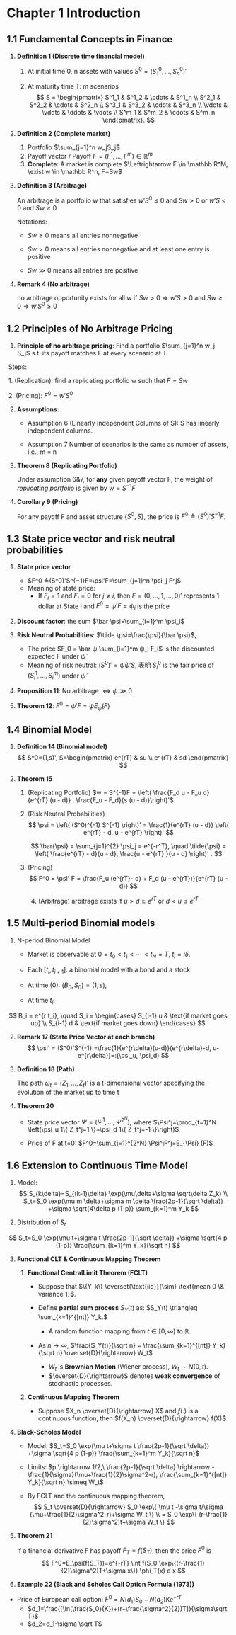 # Chapter 1 Introduction

## 1.1 Fundamental Concepts in Finance

1. **Definition 1 (Discrete time financial model)**

   1. At initial time 0, n assets with values $S^0=(S_1^0,...,S_n^0)'$

   2. At maturity time T: m scenarios
      $$
      S = 
      \begin{pmatrix}
      S^1_1 & S^1_2 & \cdots & S^1_n \\
      S^2_1 & S^2_2 & \cdots & S^2_n \\
      S^3_1 & S^3_2 & \cdots & S^3_n \\
      \vdots & \vdots & \ddots & \vdots \\
      S^m_1 & S^m_2 & \cdots & S^m_n
      \end{pmatrix}.
      $$

2. **Definition 2** **(Complete market)**

   1. Portfolio $\sum_{j=1}^n w_jS_j$
   2. Payoff vector / Payoff $F=(F^1, ...,F^m) \in \mathbb R^m$
   3. **Complete**: A market is complete $\Leftrightarrow  F \in \mathbb R^M, \exist w \in \mathbb R^n, F=Sw$

3. **Definition 3 (Arbitrage)**

   An arbitrage is a portfolio w that satisfies $w'S^0 \le 0 \text{ and } Sw>0 \text{ or } w'S<0 \text{ and }Sw \ge 0$

   Notations:

   - $Sw \ge 0$ means all entries nonnegative
   - $Sw>0$ means all entries nonnegative and at least one entry is positive

   - $Sw \gg 0$ means all entries are positive

4. **Remark 4 (No arbitrage)**

   no arbitrage opportunity exists for all w if $Sw>0 \Rightarrow w'S>0 \text{ and } Sw \ge 0 \Rightarrow w'S^0 \ge 0$

## 1.2 Principles of No Arbitrage Pricing

1. **Principle of no arbitrage pricing**: Find a portfolio $\sum_{j=1}^n w_j S_j$ s.t. its payoff matches F at every scenario at T

​	Steps:

​	1. (Replication): find a replicating portfolio w such that $F=Sw$

​	2. (Pricing): $F^0=w'S^0$

2. **Assumptions:**

   -  Assumption 6 (Linearly Independent Columns of S):  S has linearly independent columns.


   -  Assumption 7 Number of scenarios is the same as number of assets, i.e., m = n


3. **Theorem 8 (Replicating Portfolio)**

   Under assumption 6&7, for **any** given payoff vector F, the weight of *replicating portfolio* is given by $w=S^{-1}F$

4. **Corollary 9 (Pricing)**

   For any payoff F and asset structure $\{S^0, S\}$, the price is $F^0 ≜(S^0)'S^{−1}F$.

## 1.3 State price vector and risk neutral probabilities

1. **State price vector**
   - $F^0 ≜(S^0)'S^{−1}F=\psi'F=\sum_{j=1}^n \psi_j F^j$
   - Meaning of state price:
     - If $F_i = 1$ and $F_j = 0$ for $j \ne i$, then $F = (0,...,1,...,0)'$ represents 1 dollar at State i and $F^0 = ψ'F = ψ_i$ is the price
   
2. **Discount factor**: the sum $\bar \psi=\sum_{i=1}^m \psi_i$
3. **Risk Neutral Probabilities**: $\tilde \psi=\frac{\psi}{\bar \psi}$,
   - The price $F_0 = \bar ψ \sum_{i=1}^m ψ_i F_i$ is the discounted expected F under $\tilde ψ$
   - Meaning of risk neutral: $(S^0)'=\bar \psi \tilde \psi' S$, 表明 $S^0_i$ is the fair price of $(S_i^1,...,S_i^m)$ under $\tilde \psi$
4. **Proposition 11**: No arbitrage $\Leftrightarrow \psi \gg 0$
5. **Theorem 12**: $F^0=\psi'F=\bar\psi E_{\tilde \psi}(F)$

## 1.4 Binomial Model

1. **Definition 14 (Binomial model)**
   $$
   S^0=(1,s)', S=\begin{pmatrix} e^{rT} & su \\ e^{rT} & sd \end{pmatrix}
   $$

2. **Theorem 15**

   1. (Replicating Portfolio) $w = S^{-1}F = \left( \frac{F_d u - F_u d}{e^{rT} (u - d)} , \frac{F_u - F_d}{s (u - d)}\right)'$

   2. (Risk Neutral Probabilities)
      $$
      \psi = \left( (S^0)^{-1} S^{-1} \right)' = \frac{1}{e^{rT} (u - d)} \left( e^{rT} - d, u - e^{rT}  \right)'
      $$

      $$
      \bar{\psi} = \sum_{j=1}^{2} \psi_j = e^{-r^T}, \quad \tilde{\psi} = \left( \frac{e^{rT} - d}{u - d}, \frac{u - e^{rT} }{u - d} \right)' .
      $$

    3. (Pricing)
       $$
       F^0 = \psi' F = \frac{F_u (e^{rT}- d) + F_d (u - e^{rT})}{e^{rT} (u - d)}
       $$

    	4. (Arbitrage) arbitrage exists if $u>d\ge e^{rT}$ or $d<u\le e^{rT}$

## 1.5 Multi-period Binomial models

1. N-period Binomial Model

   - Market is observable at $0 = t_0 < t_1 < \cdots < t_N = T$, $t_i = i\delta$.

   - Each $[t_i, t_{i+1}]$: a binomial model with a bond and a stock.

   - At time \(0\): $(B_0, S_0) = (1, s)$,
   - At time $t_i$: 

$$
B_i = e^{r t_i}, \quad S_i = 
\begin{cases} 
S_{i-1} u & \text{if market goes up} \\ 
S_{i-1} d & \text{if market goes down} 
\end{cases}
$$

2. **Remark 17 (State Price Vector at each branch)**
   $$
   \psi' = (S^0)'S^{-1} =\frac{1}{e^{r\delta}(u-d)}(e^{r\delta}-d, u-e^{r\delta})=:(\psi_u, \psi_d)
   $$

3. **Definition 18 (Path)**

   The path $\omega_t=(Z_1, ..., Z_t)'$ is a t-dimensional vector specifying the evolution of the market up to time t

4. **Theorem 20**

   - State price vector $\Psi=(\Psi^1, ..., \Psi^{2^N})$, where $\Psi^j=\prod_{t=1}^N \left(\psi_u 1\{ Z_t^j=1 \}+\psi_d 1\{ Z_t^j=-1 \}\right)$

   - Price of F at t=0: $F^0=\sum_{j=1}^{2^N} \Psi^jF^j=E_{\Psi} (F)$

## 1.6 Extension to Continuous Time Model

1. Model:
   $$
   S_{k\delta}=S_{(k-1)\delta} \exp(\mu\delta+\sigma \sqrt\delta Z_k) \\
   S_t=S_0 \exp(\mu m \delta+\sigma m \delta \frac{2p-1}{\sqrt \delta}) +\sigma \sqrt{4\delta p (1-p)} \sum_{k=1}^m Y_k
   $$

2. Distribution of $S_t$

$$
S_t=S_0 \exp(\mu t+\sigma t \frac{2p-1}{\sqrt \delta}) +\sigma \sqrt{4 p (1-p)} \frac{\sum_{k=1}^m Y_k}{\sqrt n}
$$

3. **Functional CLT & Continuous Mapping Theorem**

   1. **Functional CentralLimit Theorem (FCLT)**

      - Suppose that $\{Y_k\} \overset{\text{iid}}{\sim} \text{mean 0 \& variance 1}$. 

      - Define **partial sum process** $S_Y(t)$ as:  $S_Y(t) \triangleq \sum_{k=1}^{[nt]} Y_k.$
        - A random function mapping from $t \in [0, \infty)$ to $\mathbb{R}$.
      - As $n \to \infty$,  $\frac{S_Y(t)}{\sqrt n} = \frac{\sum_{k=1}^{[nt]} Y_k}{\sqrt n} \overset{D}{\rightarrow} W_t$
        - $W_t$ is **Brownian Motion** (Wiener process), $W_t \sim N(0, t)$.  
        - $\overset{D}{\rightarrow}$ denotes **weak convergence** of stochastic processes.

   	2. **Continuous Mapping Theorem**
       - Suppose $X_n \overset{D}{\rightarrow} X$ and $f(.)$ is a continuous function, then $f(X_n) \overset{D}{\rightarrow} f(X)$

4. **Black-Scholes Model**

   - Model: $S_t=S_0 \exp(\mu t+\sigma t \frac{2p-1}{\sqrt \delta}) +\sigma \sqrt{4 p (1-p)} \frac{\sum_{k=1}^m Y_k}{\sqrt n}$

   - Limits: $p \rightarrow 1/2,\ \frac{2p-1}{\sqrt \delta} \rightarrow -\frac{1}{\sigma}(\mu+\frac{1}{2}\sigma^2-r), \frac{\sum_{k=1}^{[nt]} Y_k}{\sqrt n} \simeq W_t$

   - By FCLT and the continuous mapping theorem,
     $$
     S_t \overset{D}{\rightarrow} S_0 \exp\{ \mu t -\sigma t/\sigma (\mu+\frac{1}{2}\sigma^2-r)+\sigma W_t \} \\ =  S_0 \exp\{ (r-\frac{1}{2}\sigma^2)t+\sigma W_t \} 
     $$

5. **Theorem 21**

   If a financial derivative F has payoff $F_T=f(S_T)$, then the price $F^0$ is
   $$
   F^0=E_\psi(f(S_T))=e^{-rT} \int f(S_0 \exp\{(r-\frac{1}{2}\sigma^2)T+\sigma x\}) \phi_T(x) d x
   $$

6. **Example 22 (Black and Scholes Call Option Formula (1973))**

 - Price of European call option: $F^0=N(d_1)S_0-N(d_2)K e^{-rT}$
   - $d_1=\frac{[\ln(\frac{S_0}{K})+(r+\frac{\sigma^2}{2})T]}{\sigma\sqrt T}$
   - $d_2=d_1-\sigma \sqrt T$